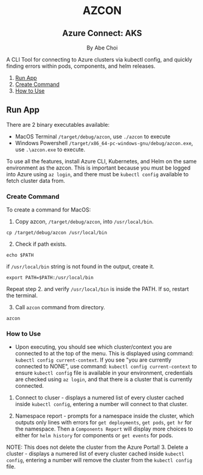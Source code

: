 <div align="center">
<h1>AZCON</h1>
<h2>Azure Connect: AKS</h2>
<p>By Abe Choi</p>
</div>

<p>
A CLI Tool for connecting to Azure clusters via kubectl config, and quickly finding errors within pods, components, and helm releases.
</p>

1.  [Run App](#run-app)
2.  [Create Command](#create-command)
3.  [How to Use](#how-to-use)


## Run App

There are 2 binary executables available:

- MacOS Terminal `/target/debug/azcon`, use `./azcon` to execute
- Windows Powershell `/target/x86_64-pc-windows-gnu/debug/azcon.exe`, use `.\azcon.exe` to execute.

To use all the features, install Azure CLI, Kubernetes, and Helm on the same environment as the azcon. This is important because you must be logged into Azure using `az login`, and there must be `kubectl config` available to fetch cluster data from.


### Create Command

To create a command for MacOS:

1. Copy azcon, `/target/debug/azcon`, into `/usr/local/bin`.
```
cp /target/debug/azcon /usr/local/bin
```

2. Check if path exists.
```
echo $PATH
```

if `/usr/local/bin` string is not found in the output, create it.
```
export PATH=$PATH:/usr/local/bin
```

Repeat step 2. and verify `/usr/local/bin` is inside the PATH. If so, restart the terminal.

3. Call `azcon` command from directory.
```
azcon
```


### How to Use

- Upon executing, you should see which cluster/context you are connected to at the top of the menu. This is displayed using command: `kubectl config current-context`. If you see "you are currently connected to NONE", use command: `kubectl config current-context` to ensure `kubectl config` file is available in your environment, credentials are checked using `az login`, and that there is a cluster that is currently connected.

1. Connect to cluser - displays a numered list of every cluster cached inside `kubectl config`, entering a number will connect to that cluster.

2. Namespace report - prompts for a namespace inside the cluster, which outputs only lines with errors for `get deployments`, `get pods`, `get hr` for the namespace. Then a `Components Report` will display more choices to either for `helm history` for components or `get events` for pods.

NOTE: This does not delete the cluster from the Azure Portal!
3. Delete a cluster - displays a numered list of every cluster cached inside `kubectl config`, entering a number will remove the cluster from the `kubectl config` file.
